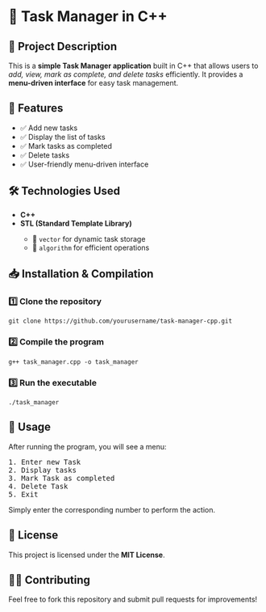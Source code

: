 

<h1>📌 Task Manager in C++</h1>

<h2>📝 Project Description</h2>
<p>This is a <strong>simple Task Manager application</strong> built in C++ that allows users to <em>add, view, mark as complete, and delete tasks</em> efficiently. It provides a <strong>menu-driven interface</strong> for easy task management.</p>

<h2>🚀 Features</h2>
<ul>
    <li>✅ Add new tasks</li>
    <li>✅ Display the list of tasks</li>
    <li>✅ Mark tasks as completed</li>
    <li>✅ Delete tasks</li>
    <li>✅ User-friendly menu-driven interface</li>
</ul>

<h2>🛠️ Technologies Used</h2>
<ul>
    <li><strong>C++</strong></li>
    <li><strong>STL (Standard Template Library)</strong></li>
    <ul>
        <li>📌 <code>vector</code> for dynamic task storage</li>
        <li>📌 <code>algorithm</code> for efficient operations</li>
    </ul>
</ul>

<h2>📥 Installation & Compilation</h2>

<h3>1️⃣ Clone the repository</h3>
<pre>
<code>git clone https://github.com/yourusername/task-manager-cpp.git</code>
</pre>

<h3>2️⃣ Compile the program</h3>
<pre>
<code>g++ task_manager.cpp -o task_manager</code>
</pre>

<h3>3️⃣ Run the executable</h3>
<pre>
<code>./task_manager</code>
</pre>

<h2>🎯 Usage</h2>
<p>After running the program, you will see a menu:</p>
<pre>
1. Enter new Task
2. Display tasks
3. Mark Task as completed
4. Delete Task
5. Exit
</pre>
<p>Simply enter the corresponding number to perform the action.</p>

<h2>📜 License</h2>
<p>This project is licensed under the <strong>MIT License</strong>.</p>

<h2>👨‍💻 Contributing</h2>
<p>Feel free to fork this repository and submit pull requests for improvements!</p>

</body>
</html>
